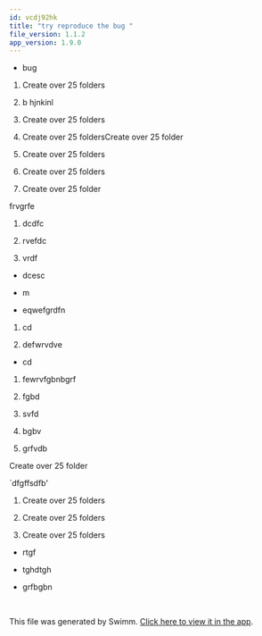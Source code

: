 ```yaml
---
id: vcdj92hk
title: "try reproduce the bug "
file_version: 1.1.2
app_version: 1.9.0
---
```


*   bug
1.  Create over 25 folders

2.  b hjnkinl

3.  Create over 25 folders

4.  Create over 25 foldersCreate over 25 folder

5.  Create over 25 folders

6.  Create over 25 folders

7.  Create over 25 folder

frvgrfe

1.  dcdfc

2.  rvefdc

3.  vrdf
*   dcesc

*   m
*   eqwefgrdfn
1.  cd

2.  defwrvdve
*   cd
1.  fewrvfgbnbgrf

2.  fgbd

3.  svfd

4.  bgbv

5.  grfvdb

Create over 25 folder

\`dfgffsdfb'

1.  Create over 25 folders

2.  Create over 25 folders

3.  Create over 25 folders
*   rtgf

*   tghdtgh

*   grfbgbn

<br/>

This file was generated by Swimm. [Click here to view it in the app](https://swimm-web-app.web.app/repos/Z2l0aHViJTNBJTNBTm9hUmVwbyUzQSUzQU5vYW96ZXI=/docs/vcdj92hk).
